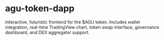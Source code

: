 # agu-token-dapp
Interactive, futuristic frontend for the $AGU token. Includes wallet integration, real-time TradingView chart, token swap interface, governance dashboard, and DEX aggregator support.
